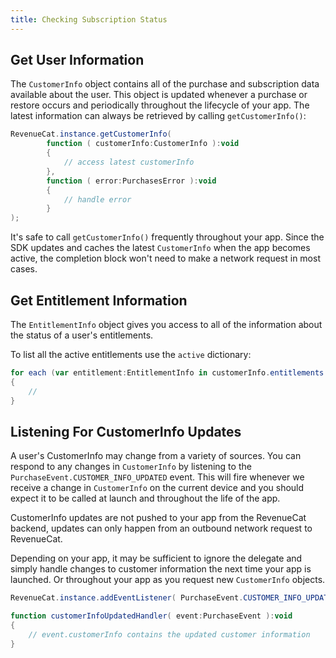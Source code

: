 ```yaml
---
title: Checking Subscription Status
---
```



## Get User Information

The `CustomerInfo` object contains all of the purchase and subscription data available about the user. This object is updated whenever a purchase or restore occurs and periodically throughout the lifecycle of your app. The latest information can always be retrieved by calling `getCustomerInfo()`:

```actionscript
RevenueCat.instance.getCustomerInfo(
        function ( customerInfo:CustomerInfo ):void
        {
            // access latest customerInfo
        },
        function ( error:PurchasesError ):void
        {
            // handle error
        }
);
```

It's safe to call `getCustomerInfo()` frequently throughout your app. Since the SDK updates and caches the latest `CustomerInfo` when the app becomes active, the completion block won't need to make a network request in most cases.



## Get Entitlement Information

The `EntitlementInfo` object gives you access to all of the information about the status of a user's entitlements.

To list all the active entitlements use the `active` dictionary:

```actionscript
for each (var entitlement:EntitlementInfo in customerInfo.entitlements.active)
{
    // 
}
```



## Listening For CustomerInfo Updates

A user's CustomerInfo may change from a variety of sources. You can respond to any changes in `CustomerInfo` by listening to the `PurchaseEvent.CUSTOMER_INFO_UPDATED` event.
This will fire whenever we receive a change in `CustomerInfo` on the current device and you should expect it to be called at launch and throughout the life of the app.

CustomerInfo updates are not pushed to your app from the RevenueCat backend, updates can only happen from an outbound network request to RevenueCat.

Depending on your app, it may be sufficient to ignore the delegate and simply handle changes to customer information the next time your app is launched. Or throughout your app as you request new `CustomerInfo` objects.


```actionscript 
RevenueCat.instance.addEventListener( PurchaseEvent.CUSTOMER_INFO_UPDATED, customerInfoUpdatedHandler );

function customerInfoUpdatedHandler( event:PurchaseEvent ):void
{
    // event.customerInfo contains the updated customer information
}
```

